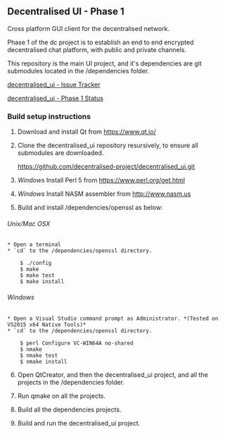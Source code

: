Decentralised UI - Phase 1
---

Cross platform GUI client for the decentralised network. 

Phase 1 of the dc project is to establish an end to end encrypted decentralised chat platform, with public and private channels.

This repository is the main UI project, and it's dependencies are git submodules located in the /dependencies folder.

[decentralised_ui - Issue Tracker](https://github.com/decentralised-project/decentralised_ui/issues)

[decentralised_ui - Phase 1 Status](https://github.com/decentralised-project/decentralised_ui/projects/1)

### Build setup instructions

1. Download and install Qt from https://www.qt.io/
2. Clone the decentralised_ui repository resursively, to ensure all submodules are downloaded.
	
    https://github.com/decentralised-project/decentralised_ui.git
    

3. *Windows* Install Perl 5 from https://www.perl.org/get.html


4. *Windows* Install NASM assembler from http://www.nasm.us


5. Build and install /dependencies/openssl as below:
	
###### Unix/Mac OSX

    * Open a terminal
    * `cd` to the /dependencies/openssl directory.
    
```
    $ ./config
    $ make
    $ make test    
    $ make install
```
###### Windows

    * Open a Visual Studio command prompt as Administrator. *(Tested on VS2015 x64 Native Tools)*
    * `cd` to the /dependencies/openssl directory.
    
```
    $ perl Configure VC-WIN64A no-shared
    $ nmake
    $ nmake test
    $ nmake install
```

6. Open QtCreator, and then the decentralised_ui project, and all the projects in the /dependencies folder.


7. Run qmake on all the projects.


8. Build all the dependencies projects.


9. Build and run the decentralised_ui project.
